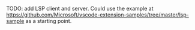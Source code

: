 TODO: add LSP client and server. Could use the example at https://github.com/Microsoft/vscode-extension-samples/tree/master/lsp-sample as a starting point.
